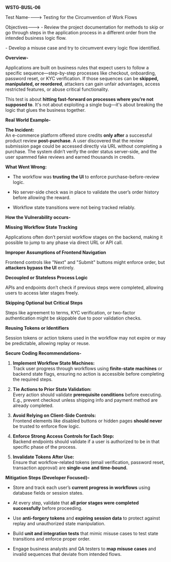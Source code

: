 **WSTG-BUSL-06**

Test Name----\> Testing for the Circumvention of Work Flows

Objectives---\> \- Review the project documentation for methods to skip or go through steps in the application process in a different order from the intended business logic flow.

\- Develop a misuse case and try to circumvent every logic flow identified.

**Overview-**

Applications are built on business rules that expect users to follow a specific sequence—step-by-step processes like checkout, onboarding, password reset, or KYC verification. If those sequences can be **skipped, manipulated, or reordered**, attackers can gain unfair advantages, access restricted features, or abuse critical functionality.

This test is about **hitting fast-forward on processes where you’re not supposed to**. It's not about exploiting a single bug—it's about breaking the logic that glues the business together.

**Real World Example-**

**The Incident:**  
An e-commerce platform offered store credits **only after** a successful product review **post-purchase**. A user discovered that the review submission page could be accessed directly via URL without completing a purchase. The system didn’t verify the order status server-side, and the user spammed fake reviews and earned thousands in credits.

**What Went Wrong:**

* The workflow was **trusting the UI** to enforce purchase-before-review logic.

* No server-side check was in place to validate the user’s order history before allowing the reward.

* Workflow state transitions were not being tracked reliably.

**How the Vulnerability occurs-**

**Missing Workflow State Tracking**

Applications often don’t persist workflow stages on the backend, making it possible to jump to any phase via direct URL or API call.

**Improper Assumptions of Frontend Navigation**

Frontend controls like "Next" and "Submit" buttons might enforce order, but **attackers bypass the UI** entirely.

**Decoupled or Stateless Process Logic**

APIs and endpoints don’t check if previous steps were completed, allowing users to access later stages freely.

**Skipping Optional but Critical Steps**

Steps like agreement to terms, KYC verification, or two-factor authentication might be skippable due to poor validation checks.

**Reusing Tokens or Identifiers**

Session tokens or action tokens used in the workflow may not expire or may be predictable, allowing replay or reuse.

**Secure Coding Recommendations-**

1. **Implement Workflow State Machines:**  
   Track user progress through workflows using **finite-state machines** or backend state flags, ensuring no action is accessible before completing the required steps.

2. **Tie Actions to Prior State Validation:**  
   Every action should validate **prerequisite conditions** before executing. E.g., prevent checkout unless shipping info and payment method are already completed.

3. **Avoid Relying on Client-Side Controls:**  
   Frontend elements like disabled buttons or hidden pages **should never** be trusted to enforce flow logic.

4. **Enforce Strong Access Controls for Each Step:**  
   Backend endpoints should validate if a user is authorized to be in that specific phase of the process.

5. **Invalidate Tokens After Use:**  
   Ensure that workflow-related tokens (email verification, password reset, transaction approval) are **single-use and time-bound.**

**Mitigation Steps (Developer Focused)-**

* Store and track each user’s **current progress in workflows** using database fields or session states.

* At every step, validate that **all prior stages were completed successfully** before proceeding.

* Use **anti-forgery tokens** and **expiring session data** to protect against replay and unauthorized state manipulation.

* Build **unit and integration tests** that mimic misuse cases to test state transitions and enforce proper order.

* Engage business analysts and QA testers to **map misuse cases** and invalid sequences that deviate from intended flows.

